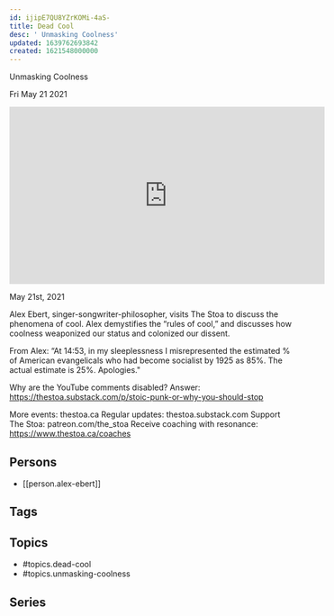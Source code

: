 ```yaml
---
id: ijipE7QU8YZrKOMi-4aS-
title: Dead Cool
desc: ' Unmasking Coolness'
updated: 1639762693842
created: 1621548000000
---
```



 Unmasking Coolness

Fri May 21 2021

<iframe width="560" height="315" src="https://www.youtube.com/embed/YNylB9rcXpw" title="Dead Cool: Unmasking Coolness w/ Alex Ebert" frameborder="0" allow="accelerometer; autoplay; clipboard-write; encrypted-media; gyroscope; picture-in-picture" allowfullscreen ></iframe>

May 21st, 2021

Alex Ebert, singer-songwriter-philosopher, visits The Stoa to discuss the phenomena of cool. Alex demystifies the “rules of cool,” and discusses how coolness weaponized our status and colonized our dissent.

From Alex: “At 14:53, in my sleeplessness I misrepresented the estimated % of American evangelicals who had become socialist by 1925 as 85%.  The actual estimate is 25%.  Apologies."

Why are the YouTube comments disabled? Answer: https://thestoa.substack.com/p/stoic-punk-or-why-you-should-stop

More events: thestoa.ca
Regular updates: thestoa.substack.com
Support The Stoa: patreon.com/the_stoa
Receive coaching with resonance: https://www.thestoa.ca/coaches

## Persons

- [[person.alex-ebert]]

## Tags



## Topics

- #topics.dead-cool
- #topics.unmasking-coolness

## Series



